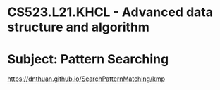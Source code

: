 # CS523.L21.KHCL - Advanced data structure and algorithm
# Subject: Pattern Searching
https://dnthuan.github.io/SearchPatternMatching/kmp
